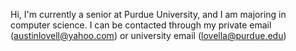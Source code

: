Hi, I'm currently a senior at Purdue University, and I am majoring in computer science.
I can be contacted through my private email (austinlovell@yahoo.com) or university email (lovella@purdue.edu)

<!---
austinlovell25/austinlovell25 is a ✨ special ✨ repository because its `README.md` (this file) appears on your GitHub profile.
You can click the Preview link to take a look at your changes.
--->
